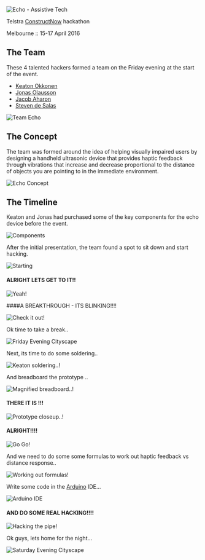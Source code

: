![Echo - Assistive Tech](https://raw.githubusercontent.com/echohack2016/project/master/design/echo-logo.png)

Telstra [ConstructNow](http://constructnow.io) hackathon 

Melbourne :: 15-17 April 2016

## The Team

These 4 talented hackers formed a team on the Friday evening at the start of the event. 

- [Keaton Okkonen](https://www.linkedin.com/in/keatono)
- [Jonas Olausson](https://www.facebook.com/jonas.olausson.58)
- [Jacob Aharon](https://au.linkedin.com/in/jjaharon)
- [Steven de Salas](https://www.linkedin.com/in/sdesalas)

![Team Echo](https://raw.githubusercontent.com/echohack2016/project/master/the-team.jpg)

## The Concept

The team was formed around the idea of helping visually impaired users by designing a handheld ultrasonic device that provides haptic feedback through vibrations that increase and decrease proportional to the distance of objects you are pointing to in the immediate environment.

![Echo Concept](https://raw.githubusercontent.com/echohack2016/project/master/concept.png)

## The Timeline

Keaton and Jonas had purchased some of the key components for the echo device before the event.

![Components](https://raw.githubusercontent.com/echohack2016/project/master/img/Startingout.jpg)

After the initial presentation, the team found a spot to sit down and start hacking.

![Starting](https://raw.githubusercontent.com/echohack2016/project/master/img/IMG_20160415_194756.jpg)

#### ALRIGHT LETS GET TO IT!!

![Yeah!](https://raw.githubusercontent.com/echohack2016/project/master/img/IMG_20160415_204312.jpg)

####A BREAKTHROUGH - ITS BLINKING!!!!

![Check it out!](https://raw.githubusercontent.com/echohack2016/project/master/img/its-blinking.jpg)

Ok time to take a break..

![Friday Evening Cityscape](https://raw.githubusercontent.com/echohack2016/project/master/img/melbourne-moon-cranes.jpg)

Next, its time to do some soldering..

![Keaton soldering..!](https://raw.githubusercontent.com/echohack2016/project/master/img/time-for-soldering.jpg)

And breadboard the prototype ..

![Magnified breadboard..!](https://raw.githubusercontent.com/echohack2016/project/master/img/magnified-breadboard.jpg)

#### THERE IT IS !!!

![Prototype closeup..!](https://raw.githubusercontent.com/echohack2016/project/master/img/breadboard-closeup.jpg)

#### ALRIGHT!!!!

![Go Go!](https://raw.githubusercontent.com/echohack2016/project/master/img/IMG_20160416_193821.jpg)

And we need to do some some formulas to work out haptic feedback vs distance response..

![Working out formulas!](https://raw.githubusercontent.com/echohack2016/project/master/img/IMG_20160416_161527.jpg)

Write some code in the [Arduino](http://arduino.cc) IDE...

![Arduino IDE](https://raw.githubusercontent.com/echohack2016/project/master/img/arduino-code.png)

#### AND DO SOME REAL HACKING!!!!

![Hacking the pipe!](https://raw.githubusercontent.com/echohack2016/project/master/img/real-hacking.jpg)

Ok guys, lets home for the night...

![Saturday Evening Cityscape](https://raw.githubusercontent.com/echohack2016/project/master/img/melbourne-city-night.jpg)


